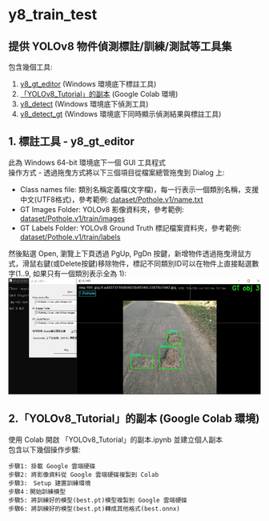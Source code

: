 # y8_train_test
## 提供 YOLOv8 物件偵測標註/訓練/測試等工具集

包含幾個工具:
1. [y8_gt_editor](./binary) (Windows 環境底下標註工具)
2. [「YOLOv8_Tutorial」的副本](./「YOLOv8_Tutorial」的副本.ipynb) (Google Colab 環境)
3. [y8_detect](./binary) (Windows 環境底下偵測工具)
4. [y8_detect_gt](./binary) (Windows 環境底下同時顯示偵測結果與標註工具)

## 1. 標註工具 - y8_gt_editor

此為 Windows 64-bit 環境底下一個 GUI 工具程式 <br />
操作方式 - 透過拖曳方式將以下三個項目從檔案總管拖曳到 Dialog 上: <br />
* Class names file: 類別名稱定義檔(文字檔)，每一行表示一個類別名稱，支援中文(UTF8格式)，參考範例: [dataset/Pothole.v1/name.txt](./dataset/Pothole.v1/name.txt) <br />
* GT Images Folder: YOLOv8 影像資料夾，參考範例: [dataset/Pothole.v1/train/images](./dataset/Pothole.v1/train/images) <br />
* GT Labels Folder: YOLOv8 Ground Truth 標記檔案資料夾，參考範例: [dataset/Pothole.v1/train/labels](./dataset/Pothole.v1/train/labels) <br />

然後點選 Open, 瀏覽上下頁透過 PgUp, PgDn 按鍵，新增物件透過拖曳滑鼠方式，滑鼠右鍵(或Delete按鍵)移除物件，標記不同類別ID可以在物件上直接點選數字(1..9, 如果只有一個類別表示全為 1):
![](./images/y8_gt_editor.jpg)

## 2.「YOLOv8_Tutorial」的副本 (Google Colab 環境)
使用 Colab 開啟 「YOLOv8_Tutorial」的副本.ipynb 並建立個人副本 <br />
包含以下幾個操作步驟: <br />
```
步驟1: 掛載 Google 雲端硬碟
步驟2: 將影像資料從 Google 雲端硬碟複製到 Colab
步驟3:　Setup 建置訓練環境
步驟4：開始訓練模型
步驟5: 將訓練好的模型(best.pt)模型複製到 Google 雲端硬碟
步驟6: 將訓練好的模型(best.pt)轉成其他格式(best.onnx)
```
